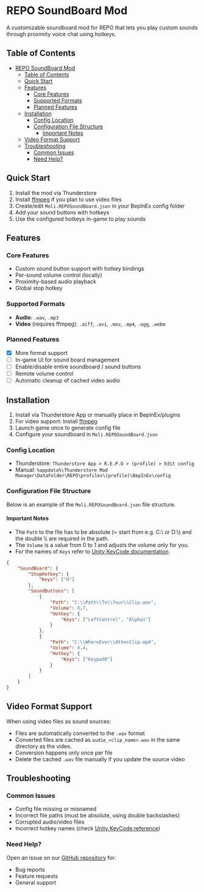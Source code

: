 # REPO SoundBoard Mod

A customizable soundboard mod for REPO that lets you play custom sounds through proximity voice chat using hotkeys.

## Table of Contents
- [REPO SoundBoard Mod](#repo-soundboard-mod)
	- [Table of Contents](#table-of-contents)
	- [Quick Start](#quick-start)
	- [Features](#features)
		- [Core Features](#core-features)
		- [Supported Formats](#supported-formats)
		- [Planned Features](#planned-features)
	- [Installation](#installation)
		- [Config Location](#config-location)
		- [Configuration File Structure](#configuration-file-structure)
			- [Important Notes](#important-notes)
	- [Video Format Support](#video-format-support)
	- [Troubleshooting](#troubleshooting)
		- [Common Issues](#common-issues)
		- [Need Help?](#need-help)

## Quick Start
1. Install the mod via Thunderstore
2. Install [ffmpeg](https://www.ffmpeg.org/download.html) if you plan to use video files
3. Create/edit `Moli.REPOSoundBoard.json` in your BepInEx config folder
4. Add your sound buttons with hotkeys
5. Use the configured hotkeys in-game to play sounds

## Features
### Core Features
- Custom sound button support with hotkey bindings
- Per-sound volume control (locally)
- Proximity-based audio playback
- Global stop hotkey

### Supported Formats
- **Audio**: `.wav`, `.mp3`
- **Video** (requires ffmpeg): `.aiff`, `.avi`, `.mov`, `.mp4`, `.ogg`, `.webm`

### Planned Features
- [x] More format support
- [ ] In-game UI for sound board management
- [ ] Enable/disable entire soundboard / sound buttons
- [ ] Remote volume control
- [ ] Automatic cleanup of cached video audio

## Installation
1. Install via Thunderstore App or manually place in BepInEx/plugins
2. For video support: Install [ffmpeg](https://www.ffmpeg.org/download.html)
3. Launch game once to generate config file
4. Configure your soundboard in `Moli.REPOSoundBoard.json`

### Config Location
- Thunderstore: `Thunderstore App > R.E.P.O > (profile) > Edit config`
- Manual: `%appdata%\Thunderstore Mod Manager\DataFolder\REPO\profiles\(profile)\BepInEx\config`

### Configuration File Structure
Below is an example of the `Moli.REPOSoundBoard.json` file structure.

#### Important Notes
- The `Path` to the file has to be absolute (= start from e.g. C:\\ or D:\\) and the double \\\\ are required in the path.
- The `Volume` is a value from 0 to 1 and adjusts the volume only for you.
- For the names of `Keys` refer to [Unity KeyCode documentation](https://docs.unity3d.com/6000.0/Documentation/ScriptReference/KeyCode.html).

```json
{
    "SoundBoard": {
        "StopHotkey": {
            "Keys": ["H"]
        },
        "SoundButtons": [
            {
                "Path": "C:\\Path\\To\\Your\\Clip.wav",
                "Volume": 0.7,
                "Hotkey": {
                    "Keys": ["LeftControl", "Alpha1"]
                }
            },
            {
                "Path": "C:\\WhereEver\\OtherClip.mp4",
                "Volume": 0.4,
                "Hotkey": {
                    "Keys": ["Keypad0"]
                }
            }
        ]
    }
}
```

## Video Format Support
When using video files as sound sources:
- Files are automatically converted to the `.wav` format
- Converted files are cached as `audio_<clip_name>.wav` in the same directory as the video.
- Conversion happens only once per file
- Delete the cached `.wav` file manually if you update the source video

## Troubleshooting
### Common Issues
- Config file missing or misnamed
- Incorrect file paths (must be absolute, using double backslashes)
- Corrupted audio/video files
- Incorrect hotkey names (check [Unity KeyCode reference](https://docs.unity3d.com/6000.0/Documentation/ScriptReference/KeyCode.html))

### Need Help?
Open an issue on our [GitHub repository](https://github.com/moli-03/repo-soundboard/issues) for:
- Bug reports
- Feature requests
- General support
